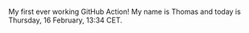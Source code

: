 My first ever working GitHub Action!
My name is Thomas and today is Thursday, 16 February, 13:34 CET. 
